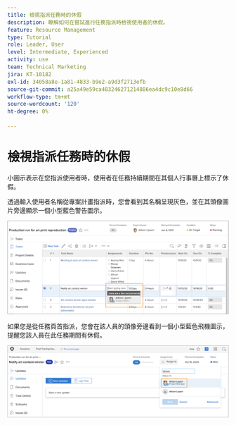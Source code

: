 ```yaml
---
title: 檢視指派任務時的休假
description: 瞭解如何在嘗試進行任務指派時檢視使用者的休假。
feature: Resource Management
type: Tutorial
role: Leader, User
level: Intermediate, Experienced
activity: use
team: Technical Marketing
jira: KT-10182
exl-id: 34058a8e-1a81-4833-b9e2-a9d3f2713efb
source-git-commit: a25a49e59ca483246271214886ea4dc9c10e8d66
workflow-type: tm+mt
source-wordcount: '120'
ht-degree: 0%

---
```


# 檢視指派任務時的休假

小圖示表示在您指派使用者時，使用者在任務持續期間在其個人行事曆上標示了休假。

透過輸入使用者名稱從專案計畫指派時，您會看到其名稱呈現灰色，並在其頭像圖片旁邊顯示一個小型藍色警告圖示。

![pto的使用者變成灰色](assets/toat_01.png)

如果您是從任務頁首指派，您會在該人員的頭像旁邊看到一個小型藍色飛機圖示，提醒您該人員在此任務期間有休假。

![使用者任務指派](assets/toat_02.png)
